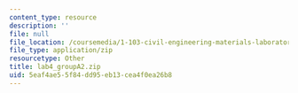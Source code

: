 ```yaml
---
content_type: resource
description: ''
file: null
file_location: /coursemedia/1-103-civil-engineering-materials-laboratory-spring-2004/5eaf4ae55f84dd95eb13cea4f0ea26b8_lab4_groupA2.zip
file_type: application/zip
resourcetype: Other
title: lab4_groupA2.zip
uid: 5eaf4ae5-5f84-dd95-eb13-cea4f0ea26b8
---
```

